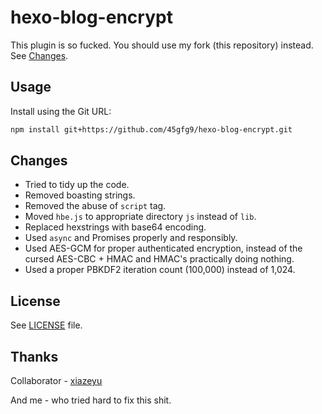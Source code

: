 # hexo-blog-encrypt

This plugin is so fucked. You should use my fork (this repository) instead. See [Changes](#changes).

## Usage

Install using the Git URL:

```bash
npm install git+https://github.com/45gfg9/hexo-blog-encrypt.git
```

## Changes

- Tried to tidy up the code.
- Removed boasting strings.
- Removed the abuse of `script` tag.
- Moved `hbe.js` to appropriate directory `js` instead of `lib`.
- Replaced hexstrings with base64 encoding.
- Used `async` and Promises properly and responsibly.
- Used AES-GCM for proper authenticated encryption, instead of the cursed AES-CBC + HMAC and HMAC's practically doing nothing.
- Used a proper PBKDF2 iteration count (100,000) instead of 1,024.

## License

See [LICENSE](LICENSE) file.

## Thanks

Collaborator - [xiazeyu](https://github.com/xiazeyu)

And me - who tried hard to fix this shit.
